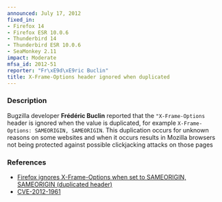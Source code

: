```yaml
---
announced: July 17, 2012
fixed_in:
- Firefox 14
- Firefox ESR 10.0.6
- Thunderbird 14
- Thunderbird ESR 10.0.6
- SeaMonkey 2.11
impact: Moderate
mfsa_id: 2012-51
reporter: "Fr\xE9d\xE9ric Buclin"
title: X-Frame-Options header ignored when duplicated
---
```


<h3>Description</h3>

<p>Bugzilla developer <strong>Frédéric Buclin</strong> reported that the
<code>"X-Frame-Options</code> header is ignored when the value is duplicated,
for example <code>X-Frame-Options: SAMEORIGIN, SAMEORIGIN</code>. This
duplication occurs for unknown reasons on some websites and when it occurs
results in Mozilla browsers not being protected against possible clickjacking
attacks on those pages
</p>


<h3>References</h3>

<ul>
  <li><a href="https://bugzilla.mozilla.org/show_bug.cgi?id=761655">
      Firefox ignores X-Frame-Options when set to SAMEORIGIN, SAMEORIGIN
(duplicated header)</a></li>
  <li><a href="http://cve.mitre.org/cgi-bin/cvename.cgi?name=CVE-2012-1961" class="ex-ref">CVE-2012-1961</a></li>
</ul>



